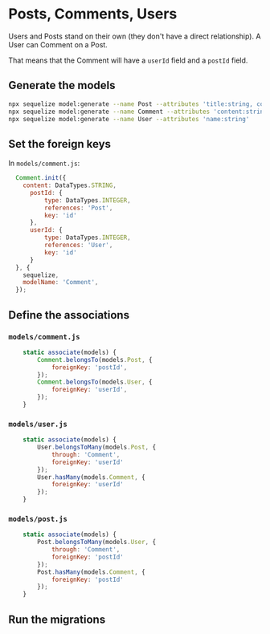 # Posts, Comments, Users

Users and Posts stand on their own (they don't have a direct relationship).
A User can Comment on a Post.

That means that the Comment will have a `userId` field and a `postId` field.


## Generate the models

```sh
npx sequelize model:generate --name Post --attributes 'title:string, content:string'
npx sequelize model:generate --name Comment --attributes 'content:string, postId:integer, userId:integer'
npx sequelize model:generate --name User --attributes 'name:string'
```

## Set the foreign keys

In `models/comment.js`:

```js
  Comment.init({
    content: DataTypes.STRING,
      postId: {
          type: DataTypes.INTEGER,
          references: 'Post',
          key: 'id'
      },
      userId: {
          type: DataTypes.INTEGER,
          references: 'User',
          key: 'id'
      }
  }, {
    sequelize,
    modelName: 'Comment',
  });
```


## Define the associations

### `models/comment.js`

```js
    static associate(models) {
        Comment.belongsTo(models.Post, {
            foreignKey: 'postId',
        });
        Comment.belongsTo(models.User, {
            foreignKey: 'userId',
        });
    }
```

### `models/user.js`

```js
    static associate(models) {
        User.belongsToMany(models.Post, {
            through: 'Comment',
            foreignKey: 'userId'
        });
        User.hasMany(models.Comment, {
            foreignKey: 'userId'
        });
    }
```

### `models/post.js`

```js
    static associate(models) {
        Post.belongsToMany(models.User, {
            through: 'Comment',
            foreignKey: 'postId'
        });
        Post.hasMany(models.Comment, {
            foreignKey: 'postId'
        });
    }
```

## Run the migrations
